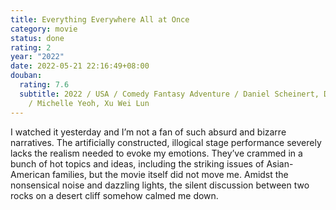 ```yaml
---
title: Everything Everywhere All at Once
category: movie
status: done
rating: 2
year: "2022"
date: 2022-05-21 22:16:49+08:00
douban:
  rating: 7.6
  subtitle: 2022 / USA / Comedy Fantasy Adventure / Daniel Scheinert, Daniel Kwan
    / Michelle Yeoh, Xu Wei Lun
---
```


I watched it yesterday and I’m not a fan of such absurd and bizarre narratives. The artificially constructed, illogical stage performance severely lacks the realism needed to evoke my emotions. They’ve crammed in a bunch of hot topics and ideas, including the striking issues of Asian-American families, but the movie itself did not move me. Amidst the nonsensical noise and dazzling lights, the silent discussion between two rocks on a desert cliff somehow calmed me down.
